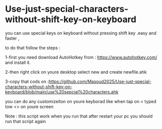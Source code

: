 # Use-just-special-characters-without-shift-key-on-keyboard
you can use special keys on keyboard without pressing shift key .easy and faster ,


to do that follow the steps :

1-first you need download AutoHotkey from : https://www.autohotkey.com/ and install it.

2-then right click on youre desktop select new and create newfile.ahk

3-copy that cods on :https://github.com/Masoud2025/Use-just-special-characters-without-shift-key-on-keyboard/blob/main/use%20sepcial%20characters.ahk

you can do any customizeiton on youre keyborad like when tap on < typed tow <> on youre screen

Note : this script work when you run that after restart your pc you should run that script again
